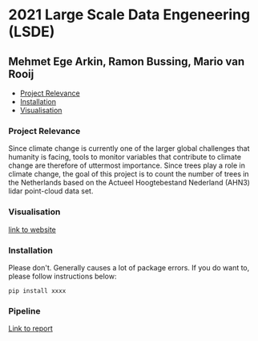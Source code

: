 # 2021 Large Scale Data Engeneering (LSDE)
## Mehmet Ege Arkin, Ramon Bussing, Mario van Rooij


- [Project Relevance](#project-relevance)
- [Installation](#installation)
- [Visualisation](#visualisation)

### Project Relevance
Since climate change is currently one of the larger global challenges that humanity is facing, tools to monitor variables
that contribute to climate change are therefore of uttermost importance. Since trees play a role in climate change, the
goal of this project is to count the number of trees in the Netherlands based on the Actueel Hoogtebestand Nederland
(AHN3) lidar point-cloud data set.

### Visualisation
[link to website](https://ram0nb.github.io/2021_LSDE/)

### Installation
Please don't. Generally causes a lot of package errors. If you do want to, please follow instructions below:

```
pip install xxxx
```

### Pipeline
[Link to report](Report.pdf)

<!-- ---------------
- Cluster 1
    - 8.4 ML
    - Apache Spark 3.1.2
    - GPU, Scala 2.12
    - Driver: g4dn.xlarge
    - Worker: g4dn.4xlarge
#### Laz file
#### &#8595;
#### lasmerge
#### &#8595;
#### PointCNN
![PointCNN result](/assets/images/pointCNN.png)

--------------

- Cluster 2
    - 9.1 LTS Photon
    - Apache Spark 3.1.2
    - Scala 2.12
    - Driver: i3.xlarge
    - Worker: i3.xlarge (max24)


-------------- -->
